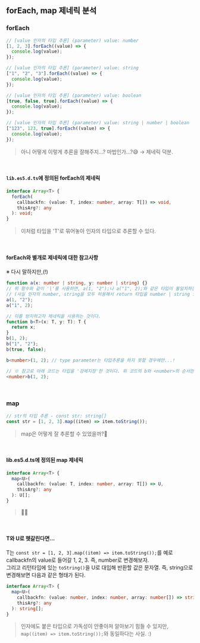 ## forEach, map 제네릭 분석

### forEach

```ts
// [value 인자의 타입 추론] (parameter) value: number
[1, 2, 3].forEach((value) => {
  console.log(value);
});

// [value 인자의 타입 추론] (parameter) value: string
["1", "2", "3"].forEach((value) => {
  console.log(value);
});

// [value 인자의 타입 추론] (parameter) value: boolean
[true, false, true].forEach((value) => {
  console.log(value);
});

// [value 인자의 타입 추론] (parameter) value: string | number | boolean
["123", 123, true].forEach((value) => {
  console.log(value);
});
```

> 아니 어떻게 이렇게 추론을 잘해주지...? 마법인가...?😅 → 제네릭 덕분.<br />

<br />

#### `lib.es5.d.ts`에 정의된 forEach의 제네릭

```ts
interface Array<T> {
  forEach(
    callbackfn: (value: T, index: number, array: T[]) => void,
    thisArg?: any
  ): void;
}
```

> 이처럼 타입을 'T'로 묶어놓아 인자의 타입으로 추론할 수 있다.<br />

<br />

#### forEach와 별개로 제네릭에 대한 참고사항

※ 다시 말하지만,(!)

```ts
function a(x: number | string, y: number | string) {}
// 위 함수와 같이 '|'를 사용하면, a(1, "2");나 a("1", 2);와 같은 타입이 불일치하는 호출까지 허용이 된다.
// (사실 인자의 number, string을 모두 허용해서 return 타입을 number | string 으로 하는 것도 타입스크립트에서는 말이 안된다.)
a(1, "2");
a("1", 2);

// 이를 방지하고자 제네릭을 사용하는 것이다.
function b<T>(x: T, y: T): T {
  return x;
}
b(1, 2);
b("1", "2");
b(true, false);

b<number>(1, 2); // type parameter는 타입추론을 하지 못할 경우에만...!

// ※ 참고로 아래 코드는 타입을 '강제지정'한 것이다. 위 코드의 b와 <number>의 순서만 바뀌어있다.
<number>b(1, 2);
```

<br />

### map

```ts
// str의 타입 추론 - const str: string[]
const str = [1, 2, 3].map((item) => item.toString());
```

> map은 어떻게 잘 추론할 수 있었을까?🤔

<br />

#### lib.es5.d.ts에 정의된 map 제네릭

```ts
interface Array<T> {
  map<U>(
    callbackfn: (value: T, index: number, array: T[]) => U,
    thisArg?: any
  ): U[];
}
```

> 😵‍💫

<br />

#### T와 U로 헷갈린다면...

T는 `const str = [1, 2, 3].map((item) => item.toString());`를 예로 callbackfn의 value로 들어갈 1, 2, 3. 즉, number로 변경해보자.<br />
그리고 리턴타입에 있는 `toString()`을 U로 대입해 반환할 값은 문자열. 즉, string으로 변경해보면 다음과 같은 형태가 된다.

```ts
interface Array<T> {
  map<U>(
    callbackfn: (value: number, index: number, array: number[]) => string,
    thisArg?: any
  ): string[];
}
```

> 인자에도 붙은 타입으로 가독성이 안좋아져 알아보기 힘들 수 있지만, `map((item) => item.toString());`와 동일하다는 사실. :)
